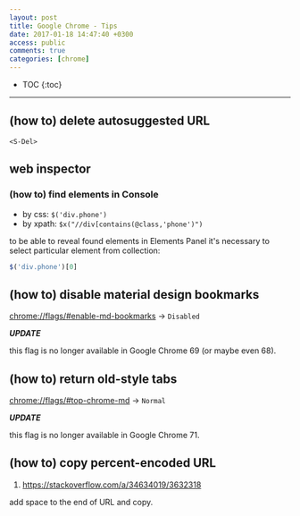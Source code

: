 ```yaml
---
layout: post
title: Google Chrome - Tips
date: 2017-01-18 14:47:40 +0300
access: public
comments: true
categories: [chrome]
---
```


<!-- more -->

* TOC
{:toc}
<hr>

(how to) delete autosuggested URL
---------------------------------

`<S-Del>`

web inspector
-------------

### (how to) find elements in Console

- by css: `$('div.phone')`
- by xpath: `$x("//div[contains(@class,'phone')")`

to be able to reveal found elements in Elements Panel
it's necessary to select particular element from collection:

```javascript
$('div.phone')[0]
```

(how to) disable material design bookmarks
------------------------------------------

[chrome://flags/#enable-md-bookmarks](chrome://flags/#enable-md-bookmarks) →
`Disabled`

***UPDATE***

this flag is no longer available in Google Chrome 69 (or maybe even 68).

(how to) return old-style tabs
------------------------------

[chrome://flags/#top-chrome-md](chrome://flags/#top-chrome-md) -> `Normal`

***UPDATE***

this flag is no longer available in Google Chrome 71.

(how to) copy percent-encoded URL
---------------------------------

1. <https://stackoverflow.com/a/34634019/3632318>

add space to the end of URL and copy.
